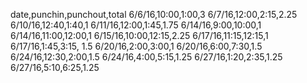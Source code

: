 date,punchin,punchout,total
6/6/16,10:00,1:00,3
6/7/16,12:00,2:15,2.25
6/10/16,12:40,1:40,1
6/11/16,12:00,1:45,1.75
6/14/16,9:00,10:00,1
6/14/16,11:00,12:00,1
6/15/16,10:00,12:15,2.25
6/17/16,11:15,12:15,1
6/17/16,1:45,3:15, 1.5
6/20/16,2:00,3:00,1
6/20/16,6:00,7:30,1.5
6/24/16,12:30,2:00,1.5
6/24/16,4:00,5:15,1.25
6/27/16,1:20,2:35,1.25
6/27/16,5:10,6:25,1.25
